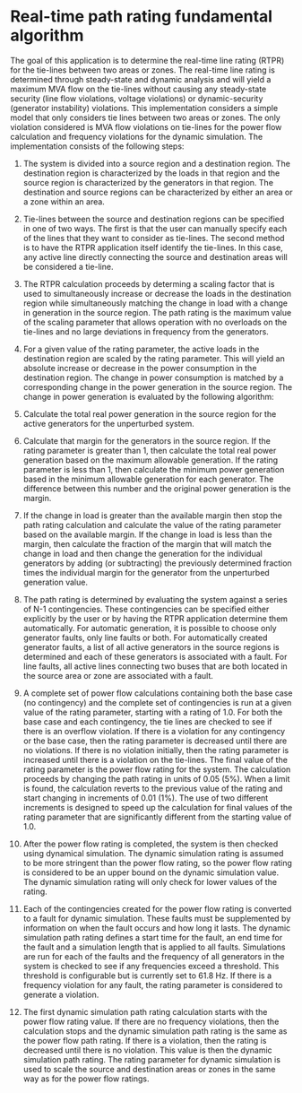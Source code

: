 Real-time path rating fundamental algorithm
=====
The goal of this application is to determine the real-time line rating (RTPR) for the
tie-lines between two areas or zones. The real-time line rating is determined through
steady-state and dynamic analysis and will yield a maximum MVA flow on the tie-lines
without causing any steady-state security (line flow violations, voltage violations)
or dynamic-security (generator instability) violations. This implementation considers a
simple model that only considers tie lines between two areas or zones. The only
violation considered is MVA flow violations on tie-lines for the power flow
calculation and frequency violations for the dynamic simulation. The implementation
consists of the following steps:

1. The system is divided into a source region and a destination region. The
destination region is characterized by the loads in that region and the source region
is characterized by the generators in that region. The destination and source regions
can be characterized by either an area or a zone within an area.

2. Tie-lines between the source and destination regions can be specified in one
of two ways. The first is that the user can manually specify each of the lines
that they want to consider as tie-lines. The second method is to have the RTPR
application itself identify the tie-lines. In this case, any active line
directly connecting the source and destination areas will be considered a
tie-line.

3. The RTPR calculation proceeds by determing a scaling factor that is used to
simultaneously increase or decrease the loads in the destination region while
simultaneously matching the change in load with a change in generation in the
source region. The path rating is the maximum value of the scaling parameter
that allows operation with no overloads on the tie-lines and no large deviations
in frequency from the generators.

4. For a given value of the rating parameter, the active loads in the
destination region are scaled by the rating parameter. This will yield an
absolute increase or decrease in the power consumption in the destination
region. The change in power consumption is matched by a corresponding change in
the power generation in the source region. The change in power generation is
evaluated by the following algorithm:
  1. Calculate the total real power generation in the source region for the active
generators for the unperturbed system.
  2. Calculate that margin for the generators in the source region. If the rating
parameter is greater than 1, then calculate the total real power generation
based on the maximum allowable generation. If the rating parameter is less than
1, then calculate the minimum power generation based in the minimum allowable
generation for each generator. The difference between this number and the original power
generation is the margin.
  3. If the change in load is greater than the available margin then stop the
path rating calculation and calculate the value of the rating parameter based on
the available margin. If the change in load is less than the margin, then
calculate the fraction of the margin that will match the change in load and then
change the generation for the individual generators by adding (or subtracting)
the previously determined fraction times the individual margin for the generator
from the unperturbed generation value.

5. The path rating is determined by evaluating the system against a series of
N-1 contingencies. These contingencies can be specified either explicitly by the
user or by having the RTPR application determine them automatically. For
automatic generation, it is possible to choose only generator faults, only line
faults or both. For automatically created generator faults, a list of all active
generators in the source regions is determined and each of these generators is
associated with a fault. For line faults, all active lines connecting two buses
that are both located in the source area or zone are associated with a fault.

6. A complete set of power flow calculations containing both the base case (no
contingency) and the complete set of contingencies is run at a given value of
the rating parameter, starting with a rating of 1.0. For both the base case and
each contingency, the tie lines are checked to see if there is an overflow
violation. If there is a violation for any contingency or the base case, then
the rating parameter is decreased until there are no violations. If there is no
violation initially, then the rating parameter is increased until there is a
violation on the tie-lines. The final value of the rating parameter is the power
flow rating for the system. The calculation proceeds by changing the path rating
in units of 0.05 (5\%). When a limit is found, the calculation reverts to the
previous value of the rating and start changing in increments of 0.01 (1\%).
The use of two different increments is designed to speed up the calculation for
final values of the rating parameter that are significantly different from the
starting value of 1.0.

7. After the power flow rating is completed, the system is then checked using
dynamical simulation. The dynamic simulation rating is assumed to be more
stringent than the power flow rating, so the power flow rating is considered to
be an upper bound on the dynamic simulation value. The dynamic simulation rating
will only check for lower values of the rating.

8. Each of the contingencies created for the power flow rating is converted to a
fault for dynamic simulation. These faults must be supplemented by information
on when the fault occurs and how long it lasts. The dynamic simulation path
rating defines a start time for the fault, an end time for the fault and a
simulation length that is applied to all faults. Simulations are run for each of
the faults and the frequency of all generators in the system is checked to see
if any frequencies exceed a threshold. This threshold is configurable but is
currently set to 61.8 Hz. If there is a frequency violation for any fault, the
rating parameter is considered to generate a violation.

9. The first dynamic simulation path rating calculation starts with the power
flow rating value. If there are no frequency violations, then the calculation
stops and the dynamic simulation path rating is the same as the power flow path
rating. If there is a violation, then the rating is decreased until there is no
violation. This value is then the dynamic simulation path rating. The rating
parameter for dynamic simulation is used to scale the source and destination
areas or zones in the same way as for the power flow ratings.
